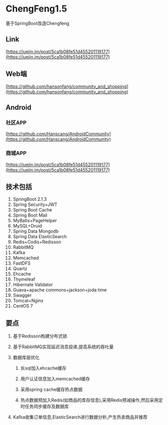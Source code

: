 # ChengFeng1.5
基于SpringBoot改造Chengfeng

## Link
[https://juejin.im/post/5ca1b08fe51d455201119177](https://juejin.im/post/5ca1b08fe51d455201119177)

## Web端
[https://github.com/hansonfang/community_and_shopping](https://github.com/hansonfang/community_and_shopping)

## Android

### 社区APP
[https://github.com/Hanscang/AndroidCommunity](https://github.com/Hanscang/AndroidCommunity)

### 商城APP
[https://juejin.im/post/5ca1b08fe51d455201119177](https://juejin.im/post/5ca1b08fe51d455201119177)

## 技术包括

1. SpringBoot 2.1.3
2. Spring Security+JWT
3. Spring Boot Cache
4. Spring Boot Mail
5. MyBatis+PageHelper
6. MySQL+Druid
7. Spring Data Mongodb
10. Spring Data ElasticSearch
8. Redis+Codis+Redisson
9. RabbitMQ
11. Kafka
12. Memcached
13. FastDFS
14. Quartz
15. Ehcache
15. Thymeleaf 
16. Hibernate Validator
17. Guava+apache commons+jackson+joda time
18. Swagger
19. Tomcat+Nginx
20. CentOS 7 

## 要点
1. 基于Redisson构建分布式锁
3. 基于RabbitMQ实现延迟消息投递,提高系统的吞吐量
4. 数据库层优化
   
   1. 长sql加入ehcache缓存
   
   2. 用户认证信息加入memcached缓存
   
   3. 采用spring cache缓存热点数据
   
   4. 热点数据预加入Redis(如商品的库存信息),采用Redis预减操作,然后采用定时任务同步缓存及数据库
5. Kafka收集订单信息,ElasticSearch进行数据分析,产生热卖商品并推荐

    
   
